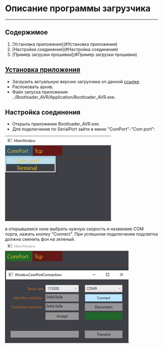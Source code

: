 # Описание программы загрузчика
___
## Содержимое
1. [Установка приложения](#Установка приложения)
2. [Настройка соединения](#Настройка соединения)
3. [Пример загрузки прошивки](#Пример загрузки прошивки)

## [Установка приложения](https://gitlab.adani.by:2443/rekuts/Bootloader_XRG)
- Загрузить актуальную версию загрузчика оп данной [ссылке](https://gitlab.adani.by:2443/rekuts/DivXBootloader-WPF/-/archive/main/DivXBootloader-WPF-main.zip?path=Bootloader_AVR/Application).
- Распоковать архив.
- Файл запуска приложения ../Bootloader_AVR/Application/Bootloader_AVR.exe.

## Настройка соединения
- Открыть приложение Bootloader_AVR.exe.
- Для подключения по SerialPort зайти в меню "ComPort"-"Com port":

![меню сериал порт](/Images/Screenshot_4.png).

в открывшемся окне выбрать нужную скорость и названеие COM порта, нажать кнопку "Connect".
При успешном подключении подсветка должна сменить фон на зеленый.
![меню сериал порт настройки](/Images/Screenshot_5.png).
